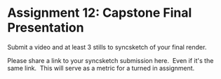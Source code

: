 # Assignment 12: Capstone Final Presentation

<p>Submit a video and at least 3 stills to syncsketch of your final render.</p>
<p><span>Please share a link to your syncsketch submission here.&nbsp; Even if it's the same link.&nbsp; This will serve as a metric for a turned in assignment.</span></p>